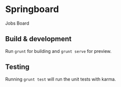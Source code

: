 # Springboard

Jobs Board

## Build & development

Run `grunt` for building and `grunt serve` for preview.

## Testing

Running `grunt test` will run the unit tests with karma.
